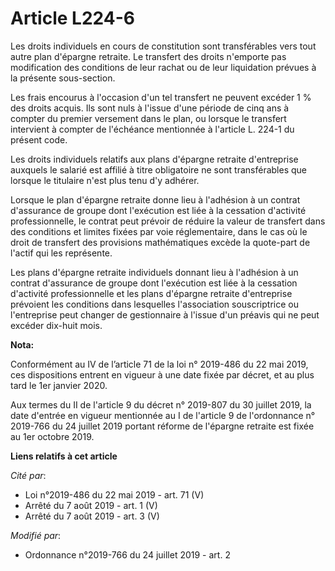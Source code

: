 # Article L224-6

Les droits individuels en cours de constitution sont transférables vers tout autre plan d'épargne retraite. Le transfert des
droits n'emporte pas modification des conditions de leur rachat ou de leur liquidation prévues à la présente sous-section.

Les frais encourus à l'occasion d'un tel transfert ne peuvent excéder 1 % des droits acquis. Ils sont nuls à l'issue d'une
période de cinq ans à compter du premier versement dans le plan, ou lorsque le transfert intervient à compter de l'échéance
mentionnée à l'article L. 224-1 du présent code.

Les droits individuels relatifs aux plans d'épargne retraite d'entreprise auxquels le salarié est affilié à titre obligatoire
ne sont transférables que lorsque le titulaire n'est plus tenu d'y adhérer.

Lorsque le plan d'épargne retraite donne lieu à l'adhésion à un contrat d'assurance de groupe dont l'exécution est liée à la
cessation d'activité professionnelle, le contrat peut prévoir de réduire la valeur de transfert dans des conditions et
limites fixées par voie réglementaire, dans le cas où le droit de transfert des provisions mathématiques excède la quote-part
de l'actif qui les représente.

Les plans d'épargne retraite individuels donnant lieu à l'adhésion à un contrat d'assurance de groupe dont l'exécution est
liée à la cessation d'activité professionnelle et les plans d'épargne retraite d'entreprise prévoient les conditions dans
lesquelles l'association souscriptrice ou l'entreprise peut changer de gestionnaire à l'issue d'un préavis qui ne peut
excéder dix-huit mois.

**Nota:**

Conformément au IV de l’article 71 de la loi n° 2019-486 du 22 mai 2019, ces dispositions entrent en vigueur à une date fixée
par décret, et au plus tard le 1er janvier 2020.

Aux termes du II de l'article 9 du décret n° 2019-807 du 30 juillet 2019, la date d'entrée en vigueur mentionnée au I de
l'article 9 de l'ordonnance n° 2019-766 du 24 juillet 2019 portant réforme de l'épargne retraite est fixée au 1er octobre
2019.

**Liens relatifs à cet article**

_Cité par_:

  - Loi n°2019-486 du 22 mai 2019 - art. 71 (V)
  - Arrêté du 7 août 2019 - art. 1 (V)
  - Arrêté du 7 août 2019 - art. 3 (V)

_Modifié par_:

  - Ordonnance n°2019-766 du 24 juillet 2019 - art. 2
